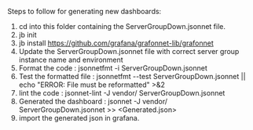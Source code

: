 Steps to follow for generating new dashboards:

1. cd into this folder containing the ServerGroupDown.jsonnet file.
2. jb init
3. jb install https://github.com/grafana/grafonnet-lib/grafonnet
4. Update the ServerGroupDown.jsonnet file with correct server group instance name and environment
5. Format the code : jsonnetfmt -i ServerGroupDown.jsonnet
6. Test the formatted file : jsonnetfmt --test ServerGroupDown.jsonnet || echo "ERROR: File must be reformatted" >&2
7. lint the code : jsonnet-lint -J vendor/ ServerGroupDown.jsonnet
8. Generated the dashboard : jsonnet  -J vendor/ ServerGroupDown.jsonnet >> <Generated.json>
9. import the generated json in grafana.